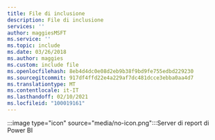 ```yaml
---
title: File di inclusione
description: File di inclusione
services: ''
author: maggiesMSFT
ms.service: ''
ms.topic: include
ms.date: 03/26/2018
ms.author: maggies
ms.custom: include file
ms.openlocfilehash: 8eb4d4dc0e08d2eb9b38f9bd9fe755edbd229230
ms.sourcegitcommit: 917df4ffd22e4a229af7dc481dcce3ebba0aa4d7
ms.translationtype: MT
ms.contentlocale: it-IT
ms.lasthandoff: 02/10/2021
ms.locfileid: "100019161"
---
```

 :::image type="icon" source="media/no-icon.png":::Server di report di Power BI